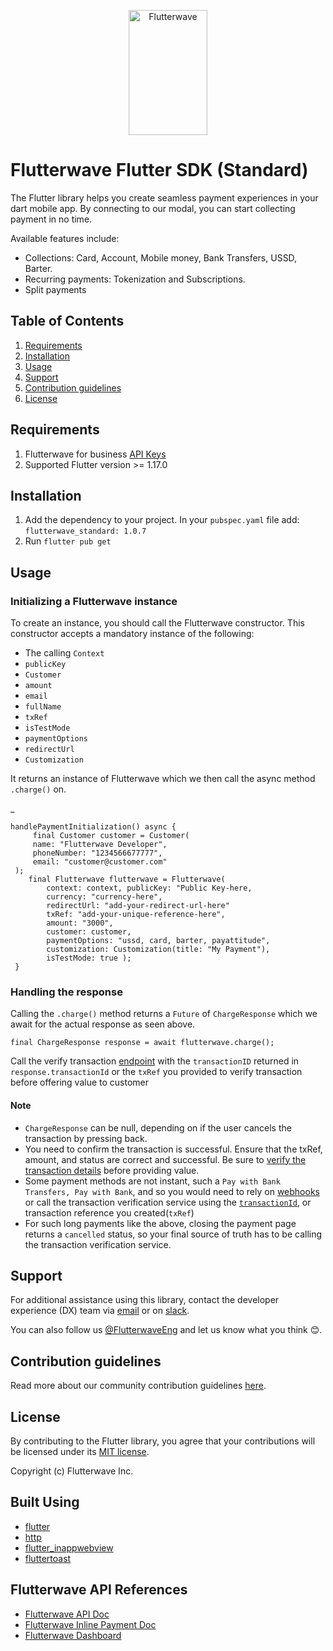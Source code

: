 

<p align="center">    
   <img title="Flutterwave" height="200" src="https://flutterwave.com/images/logo/full.svg" width="50%"/>  
</p>    

# Flutterwave Flutter SDK (Standard)

The Flutter library helps you create seamless payment experiences in your dart mobile app. By connecting to our modal, you can start collecting payment in no time.


Available features include:

- Collections: Card, Account, Mobile money, Bank Transfers, USSD, Barter.
- Recurring payments: Tokenization and Subscriptions.
- Split payments


## Table of Contents

1. [Requirements](#requirements)
2. [Installation](#installation)
3. [Usage](#usage)
4. [Support](#support)
5. [Contribution guidelines](#contribution-guidelines)
6. [License](#license)


## Requirements

1. Flutterwave for business [API Keys](https://developer.flutterwave.com/docs/integration-guides/authentication)
2. Supported Flutter version >= 1.17.0


## Installation

1. Add the dependency to your project. In your `pubspec.yaml` file add: `flutterwave_standard: 1.0.7`
2. Run `flutter pub get`


## Usage

### Initializing a Flutterwave instance

To create an instance, you should call the Flutterwave constructor. This constructor accepts a mandatory instance of the following:

- The calling `Context`
- `publicKey`
- `Customer`
- `amount`
- `email`
- `fullName`
- `txRef`
- `isTestMode`
- `paymentOptions`
- `redirectUrl`
- `Customization`

It returns an instance of Flutterwave which we then call the async method `.charge()` on.

_

    handlePaymentInitialization() async { 
    	 final Customer customer = Customer(
    	 name: "Flutterwave Developer",
    	 phoneNumber: "1234566677777",   
         email: "customer@customer.com"  
     );            
        final Flutterwave flutterwave = Flutterwave(
	        context: context, publicKey: "Public Key-here,
    		currency: "currency-here",   
            redirectUrl: "add-your-redirect-url-here"   
            txRef: "add-your-unique-reference-here",   
            amount: "3000",   
            customer: customer,   
            paymentOptions: "ussd, card, barter, payattitude",   
            customization: Customization(title: "My Payment"),
            isTestMode: true );
     } 

### Handling the response

Calling the `.charge()` method returns a `Future` of `ChargeResponse` which we await for the actual response as seen above.



    final ChargeResponse response = await flutterwave.charge(); 

Call the verify transaction [endpoint](https://developer.flutterwave.com/docs/verifications/transaction) with the `transactionID` returned in `response.transactionId` or the `txRef` you provided to verify transaction before offering value to customer

#### Note

- `ChargeResponse` can be null, depending on if the user cancels the transaction by pressing back.
- You need to confirm the transaction is successful. Ensure that the txRef, amount, and status are correct and successful. Be sure to [verify the transaction details](https://developer.flutterwave.com/docs/verifications/transaction) before providing value.
- Some payment methods are not instant, such a `Pay with Bank Transfers, Pay with Bank`, and so you would need to rely on [webhooks](https://developer.flutterwave.com/docs/integration-guides/webhooks) or call the transaction verification service using the [`transactionId`](https://developer.flutterwave.com/reference/endpoints/transactions#verify-a-transaction), or transaction reference you created(`txRef`)
- For such long payments like the above, closing the payment page returns a `cancelled` status, so your final source of truth has to be calling the transaction verification service.

## Support

For additional assistance using this library, contact the developer experience (DX) team via [email](mailto:developers@flutterwavego.com) or on [slack](https://bit.ly/34Vkzcg).

You can also follow us [@FlutterwaveEng](https://twitter.com/FlutterwaveEng) and let us know what you think 😊.

## Contribution guidelines

Read more about our community contribution guidelines [here](https://www.notion.so/flutterwavego/Community-contribution-guide-ca1d8a876ba04d45ab4b663c758ae42a).

## License

By contributing to the Flutter library, you agree that your contributions will be licensed under its [MIT license](/LICENSE).

Copyright (c) Flutterwave Inc.

## Built Using

- [flutter](https://flutter.dev/)
- [http](https://pub.dev/packages/http)
- [flutter_inappwebview](https://pub.dev/packages/flutter_inappwebview)
- [fluttertoast](https://pub.dev/packages/fluttertoast)

<a id="references"></a>
## Flutterwave API  References

- [Flutterwave API Doc](https://developer.flutterwave.com/docs)
- [Flutterwave Inline Payment Doc](https://developer.flutterwave.com/docs/flutterwave-inline)
- [Flutterwave Dashboard](https://dashboard.flutterwave.com/login)